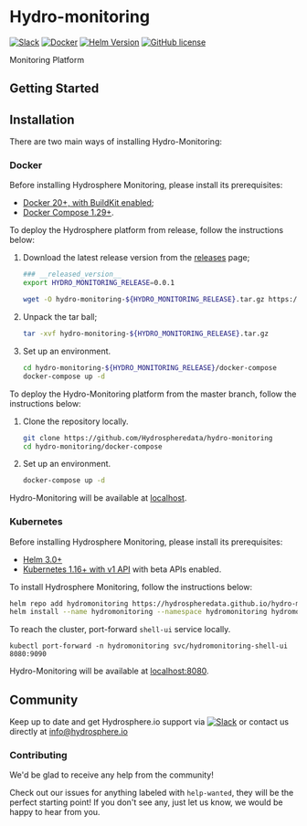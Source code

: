 # Hydro-monitoring
[![Slack](https://img.shields.io/badge/Slack-4A154B?style=for-the-badge&logo=slack&logoColor=white)](https://hydrospheredata.slack.com/join/shared_invite/zt-tt4j24xj-TpnI_D2aJDBHIbA~EmPSlQ#/shared-invite/email)
[![Docker](https://img.shields.io/badge/docker-%230db7ed.svg?style=for-the-badge&logo=docker&logoColor=white)](https://docs.docker.com/get-docker/)
[![Helm Version](https://img.shields.io/badge/helm-3.0+-green?style=for-the-badge)](https://helm.sh/docs/intro/install/)
[![GitHub license](https://shields.io/badge/license-Apache%202-blue?style=for-the-badge)](https://github.com/Hydrospheredata/hydro-monitoring/blob/master/LICENSE)

Monitoring Platform

## Getting Started

## Installation

There are two main ways of installing Hydro-Monitoring:

### Docker

Before installing Hydrosphere Monitoring, please install its prerequisites: 

* [Docker 20+, with BuildKit enabled](https://docs.docker.com/get-docker/);
* [Docker Compose 1.29+](https://docs.docker.com/compose/install/#install-compose).

To deploy the Hydrosphere platform from release, follow the instructions below:

1. Download the latest release version from the [releases](https://github.com/Hydrospheredata/hydro-monitoring/releases) page;
    ```sh 
    ### __released_version__
    export HYDRO_MONITORING_RELEASE=0.0.1

    wget -O hydro-monitoring-${HYDRO_MONITORING_RELEASE}.tar.gz https://github.com/Hydrospheredata/hydro-monitoring/archive/${HYDRO_MONITORING_RELEASE}.tar.gz
    ```
2. Unpack the tar ball;
    ```sh 
    tar -xvf hydro-monitoring-${HYDRO_MONITORING_RELEASE}.tar.gz
    ```
3. Set up an environment.
    ```sh
    cd hydro-monitoring-${HYDRO_MONITORING_RELEASE}/docker-compose
    docker-compose up -d
    ```

To deploy the Hydro-Monitoring platform from the master branch, follow the instructions below:

1. Clone the repository locally.
    ```sh
    git clone https://github.com/Hydrospheredata/hydro-monitoring
    cd hydro-monitoring/docker-compose
    ```
2. Set up an environment.
    ```sh
    docker-compose up -d
    ```
Hydro-Monitoring will be available at [localhost](http://localhost).

### Kubernetes

Before installing Hydrosphere Monitoring, please install its prerequisites: 

* [Helm 3.0+](https://helm.sh/docs/intro/install/)
* [Kubernetes 1.16+ with v1 API](https://kubernetes.io/docs/setup/) with beta APIs enabled.

To install Hydrosphere Monitoring, follow the instructions below:

```sh
helm repo add hydromonitoring https://hydrospheredata.github.io/hydro-monitoring/helm/
helm install --name hydromonitoring --namespace hydromonitoring hydromonitoring/monitoring
```

To reach the cluster, port-forward `shell-ui` service locally. 

```
kubectl port-forward -n hydromonitoring svc/hydromonitoring-shell-ui 8080:9090
```

Hydro-Monitoring will be available at [localhost:8080](http://localhost:8080/).


## Community
Keep up to date and get Hydrosphere.io support via [![Slack](https://img.shields.io/badge/Slack-4A154B?style=for-the-badge&logo=slack&logoColor=white)](https://hydrospheredata.slack.com/join/shared_invite/zt-tt4j24xj-TpnI_D2aJDBHIbA~EmPSlQ#/shared-invite/email) or contact us directly at [info@hydrosphere.io](mailto:info@hydrosphere.io)

### Contributing

We'd be glad to receive any help from the community!

Check out our issues for anything labeled with `help-wanted`, they will be the perfect starting point! If you don't see any, just let us know, we would be happy to hear from you.